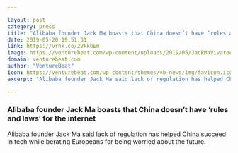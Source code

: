 ```yaml
---

layout: post
category: press
title: "Alibaba founder Jack Ma boasts that China doesn’t have ‘rules and laws’ for the internet"
date: 2019-05-20 19:51:31
link: https://vrhk.co/2VFkbEm
image: https://venturebeat.com/wp-content/uploads/2019/05/JackMaVivatech.jpg?w=1200&strip=all
domain: venturebeat.com
author: "VentureBeat"
icon: https://venturebeat.com/wp-content/themes/vb-news/img/favicon.ico
excerpt: "Alibaba founder Jack Ma said lack of regulation has helped China succeed in tech while berating Europeans for being worried about the future."

---
```


### Alibaba founder Jack Ma boasts that China doesn’t have ‘rules and laws’ for the internet

Alibaba founder Jack Ma said lack of regulation has helped China succeed in tech while berating Europeans for being worried about the future.